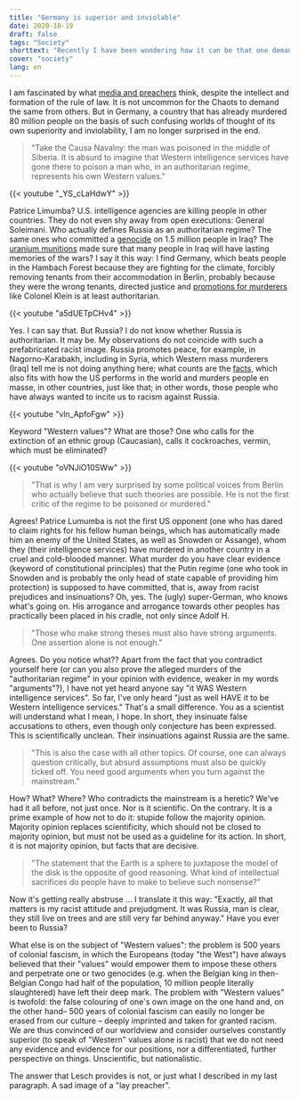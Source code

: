 ```yaml
---
title: "Germany is superior and inviolable"
date: 2020-10-19
draft: false
tags: "Society"
shorttext: "Recently I have been wondering how it can be that one demands the rule of law but doesn't even understand it myself."
cover: "society"
lang: en
---
```


I am fascinated by what [media and preachers](https://www.pfalz-echo.de/harald-lesch-aufgeben-ist-keine-option/ "Harald Lesch: Aufgeben ist keine Option") think, despite the intellect and formation of the rule of law. It is not uncommon for the Chaots to demand the same from others. But in Germany, a country that has already murdered 80 million people on the basis of such confusing worlds of thought of its own superiority and inviolability, I am no longer surprised in the end.

> "Take the Causa Navalny: the man was poisoned in the middle of Siberia. It is absurd to imagine that Western intelligence services have gone there to poison a man who, in an authoritarian regime, represents his own Western values."

{{< youtube "_YS_cLaHdwY" >}}

Patrice Limumba? U.S. intelligence agencies are killing people in other countries. They do not even shy away from open executions: General Soleimani. Who actually defines Russia as an authoritarian regime? The same ones who committed a [genocide](http://www.ag-friedensforschung.de/regionen/Irak/embargo.html "Sanktionen gegen Irak sind völkerrechtswidrig") on 1.5 million people in Iraq? The [uranium munitions](https://www.mta-r.de/blog/deadly-dust-todesstaub-uranmunition-und-die-folgen/ "Uran-Munition und die Folgen") made sure that many people in Iraq will have lasting memories of the wars? I say it this way: I find Germany, which beats people in the Hambach Forest because they are fighting for the climate, forcibly removing tenants from their accommodation in Berlin, probably because they were the wrong tenants, directed justice and [promotions for murderers](https://augengeradeaus.net/2013/04/oberst-georg-klein-zum-brigadegeneral-befordert/ "Oberst Georg Klein zum Brigadegeneral befördert") like Colonel Klein is at least authoritarian.

{{< youtube "a5dUETpCHv4" >}}

Yes. I can say that. But Russia? I do not know whether Russia is authoritarian. It may be. My observations do not coincide with such a prefabricated racist image. Russia promotes peace, for example, in Nagorno-Karabakh, including in Syria, which Western mass murderers (Iraq) tell me is not doing anything here; what counts are the [facts](https://bing.com/images/search?q=isis+mccain " ISIS McCain"), which also fits with how the US performs in the world and murders people en masse, in other countries, just like that; in other words, those people who have always wanted to incite us to racism against Russia.

{{< youtube "vln_ApfoFgw" >}}

Keyword "Western values"? What are those? One who calls for the extinction of an ethnic group (Caucasian), calls it cockroaches, vermin, which must be eliminated?

{{< youtube "oVNJiO10SWw" >}}

> "That is why I am very surprised by some political voices from Berlin who actually believe that such theories are possible. He is not the first critic of the regime to be poisoned or murdered."

Agrees! Patrice Lumumba is not the first US opponent (one who has dared to claim rights for his fellow human beings, which has automatically made him an enemy of the United States, as well as Snowden or Assange), whom they (their intelligence services) have murdered in another country in a cruel and cold-blooded manner. What murder do you have clear evidence (keyword of constitutional principles) that the Putin regime (one who took in Snowden and is probably the only head of state capable of providing him protection) is supposed to have committed, that is, away from racist prejudices and insinuations? Oh, yes. The (ugly) super-German, who knows what's going on. His arrogance and arrogance towards other peoples has practically been placed in his cradle, not only since Adolf H.

> "Those who make strong theses must also have strong arguments. One assertion alone is not enough."

Agrees. Do you notice what?? Apart from the fact that you contradict yourself here (or can you also prove the alleged murders of the "authoritarian regime" in your opinion with evidence, weaker in my words "arguments"?), I have not yet heard anyone say "it WAS Western intelligence services". So far, I've only heard "just as well HAVE it to be Western intelligence services." That's a small difference. You as a scientist will understand what I mean, I hope. In short, they insinuate false accusations to others, even though only conjecture has been expressed. This is scientifically unclean. Their insinuations against Russia are the same.

> "This is also the case with all other topics. Of course, one can always question critically, but absurd assumptions must also be quickly ticked off. You need good arguments when you turn against the mainstream."

How? What? Where? Who contradicts the mainstream is a heretic? We've had it all before, not just once. Nor is it scientific. On the contrary. It is a prime example of how not to do it: stupide follow the majority opinion. Majority opinion replaces scientificity, which should not be closed to majority opinion, but must not be used as a guideline for its action. In short, it is not majority opinion, but facts that are decisive.

> "The statement that the Earth is a sphere to juxtapose the model of the disk is the opposite of good reasoning. What kind of intellectual sacrifices do people have to make to believe such nonsense?"

Now it's getting really abstruse ... I translate it this way: "Exactly, all that matters is my racist attitude and prejudgment. It was Russia, man is clear, they still live on trees and are still very far behind anyway." Have you ever been to Russia?

What else is on the subject of "Western values": the problem is 500 years of colonial fascism, in which the Europeans (today "the West") have always believed that their "values" would empower them to impose these others and perpetrate one or two genocides (e.g. when the Belgian king in then-Belgian Congo had half of the population, 10 million people literally slaughtered) have left their deep mark. The problem with "Western values" is twofold: the false colouring of one's own image on the one hand and, on the other hand– 500 years of colonial fascism can easily no longer be erased from our culture – deeply imprinted and taken for granted racism. We are thus convinced of our worldview and consider ourselves constantly superior (to speak of "Western" values alone is racist) that we do not need any evidence and evidence for our positions, nor a differentiated, further perspective on things. Unscientific, but nationalistic.

The answer that Lesch provides is not, or just what I described in my last paragraph. A sad image of a "lay preacher".
